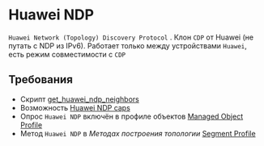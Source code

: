 # Huawei NDP

`Huawei Network (Topology) Discovery Protocol` . Клон `CDP` от Huawei (не путать с NDP из IPv6). Работает только между устройствами `Huawei`, есть режим совместимости с `CDP`

## Требования

* Скрипт [get_huawei_ndp_neighbors](../../../../dev/reference/scripts/get_huawei_ndp_neighbors.md)
* Возможность [Huawei NDP caps](../../../../user/reference/caps/huawei/ndp.md)
* Опрос `Huawei NDP` включён в профиле объектов [Managed Object Profile](../../../../user/reference/concepts/managed-object-profile/index.md#Box(Полный_опрос))
* Метод `Huawei NDP` в *Методах построения топологии* [Segment Profile](../../../../user/reference/concepts/network-segment-profile/index.md)
